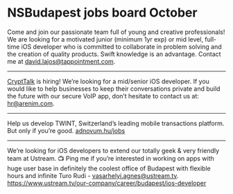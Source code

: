 # NSBudapest jobs board October

Come and join our passionate team full of young and creative professionals! We are looking for a motivated junior (minimum 1yr exp) or mid level, full-time iOS developer who is committed to collaborate in problem solving and the creation of quality products. Swift knowledge is an advantage. Contact me at [david.lajos@tappointment.com](mailto:david.lajos@tappointment.com).

-----------

[CryptTalk](https://www.crypttalk.com) is hiring! We’re looking for a mid/senior iOS developer. If you would like to help businesses to keep their conversations private and build the future with our secure VoIP app, don’t hesitate to contact us at: [hr@arenim.com](mailto:hr@arenim.com).

-----------

Help us develop TWINT, Switzerland’s leading mobile transactions platform. But only if you’re good.
[adnovum.hu/jobs](www.adnovum.hu/jobs)

-----------

We’re looking for iOS developers to extend our totally geek & very friendly team at Ustream. 📺 Ping me if you’re interested in working on apps with huge user base in definitely the coolest office of Budapest with flexible hours and infinite Turo Rudi - [vasarhelyi.agnes@ustream.tv](mailto:vasarhelyi.agnes@ustream.tv). https://www.ustream.tv/our-company/career/budapest/ios-developer
